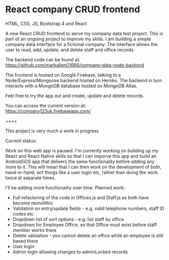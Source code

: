 # React company CRUD frontend
HTML, CSS, JS, Bootstrap 4 and React

A new React CRUD frontend to serve my company data test project. This is part of an ongoing project to improve my skills. I am building a simple company data interface for a fictional company. The interface allows the user to read, add, update, and delete staff and office records.

The backend code can be found at: https://github.com/markallen01666/company-data-node-backend

The frontend is hosted on Google Firebase, talking to a Node/Express/Mongoose backend hosted on Heroku. The backend in turn interacts with a MongoDB database hosted on MongoDB Atlas.

Feel free to try the app out and create, update and delete records.

You can access the current version at: https://company123uk.firebaseapp.com/


++++

This project is very much a work in progress 

Current status: 

Work on this web app is paused. I'm currently working on building up my React and React Native skills so that I can imporve this app and build an Android/iOS app that delivers the same functionality before adding any more to it. This will mean that I can then work on the development of both, hand-in-hand, wrt things like a user login etc, rather than doing the work twice at separate times.


I'll be adding more functionality over time. Planned work:

- Full refactoring of the code in Offices.js and Staff.js as both have become monolithic
- Validation on entry/update fields - e.g. valid telephone numbers, staff ID codes etc
- Dropdown list of sort options - e.g. list staff by office
- Dropdown for Employee Office, so that Office must exist before staff member works there
- Delete validation - you cannot delete an office while an employee is still based there
- User login
- Admin login allowing changes to adminLocked records




